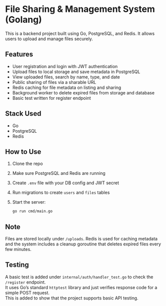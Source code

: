 # File Sharing & Management System (Golang)

This is a backend project built using Go, PostgreSQL, and Redis. It allows users to upload and manage files securely.

## Features

- User registration and login with JWT authentication
- Upload files to local storage and save metadata in PostgreSQL
- View uploaded files, search by name, type, and date
- Public sharing of files via a sharable URL
- Redis caching for file metadata on listing and sharing
- Background worker to delete expired files from storage and database
- Basic test written for register endpoint

## Stack Used

- Go
- PostgreSQL
- Redis

## How to Use

1. Clone the repo
2. Make sure PostgreSQL and Redis are running
3. Create `.env` file with your DB config and JWT secret
4. Run migrations to create `users` and `files` tables
5. Start the server:
   
   ```bash
   go run cmd/main.go

## Note

Files are stored locally under `/uploads`. Redis is used for caching metadata and the system includes a cleanup goroutine that deletes expired files every few minutes.

## Testing

A basic test is added under `internal/auth/handler_test.go` to check the `/register` endpoint.  
It uses Go’s standard `httptest` library and just verifies response code for a simple POST request.  
This is added to show that the project supports basic API testing.
